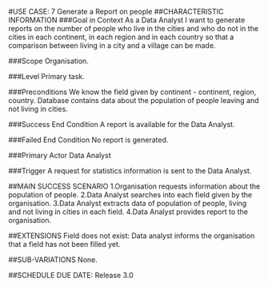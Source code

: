 #USE CASE: 7 Generate a Report on people
##CHARACTERISTIC INFORMATION
###Goal in Context
As a Data Analyst I want to generate reports on the number of people who live in the cities and who do not in the cities in each continent, in each region and in each country so that a comparison between living in a city and a village can be made.

###Scope
Organisation.

###Level
Primary task.

###Preconditions
We know the field given by continent - continent, region, country. Database contains data about the population of people leaving and not living in cities.

###Success End Condition
A report is available for the Data Analyst.

###Failed End Condition
No report is generated.

###Primary Actor
Data Analyst

###Trigger
A request for statistics information is sent to the Data Analyst.

##MAIN SUCCESS SCENARIO
1.Organisation requests information about the population of people.
2.Data Analyst searches into each field given by the organisation.
3.Data Analyst extracts data of population of people, living and not living in cities in each field.
4.Data Analyst provides report to the organisation.

##EXTENSIONS
Field does not exist:
Data analyst informs the organisation that a field has not been filled yet.

##SUB-VARIATIONS
None.

##SCHEDULE
DUE DATE: Release 3.0